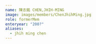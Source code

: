```yaml
---
name: 陳志銘 CHEN,JHIH-MING 
image: images/members/ChenJhihMing.jpg 
role: formerMem
enteryear: "200?"
aliases:
  - jhih ming chen
---
```

